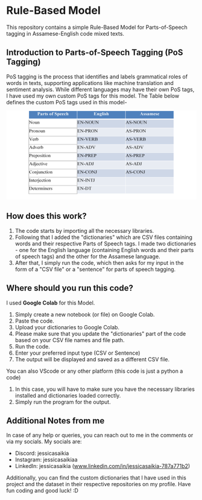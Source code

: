 # **Rule-Based Model**
This repository contains a simple Rule-Based Model for Parts-of-Speech tagging in Assamese-English code mixed texts.

## Introduction to Parts-of-Speech Tagging (PoS Tagging)
PoS tagging is the process that identifies and labels grammatical roles of words in texts, supporting applications like machine translation and sentiment analysis. While different languages may have their own PoS tags, I have used my own custom PoS tags for this model. The Table below defines the custom PoS tags used in this model- 

![Table](https://github.com/jessicasaikia/rule-based/blob/main/Custom%20PoS%20tags%20Table.png)

## How does this work?
1. The code starts by importing all the necessary libraries.
2. Following that I added the "dictionaries" which are CSV files containing words and their respective Parts of Speech tags. I made two dictionaries - one for the English language (containing English words and their parts of speech tags) and the other for the Assamese language.
3. After that, I simply run the code, which then asks for my input in the form of a "CSV file" or a "sentence" for parts of speech tagging.

## Where should you run this code? 
I used **Google Colab** for this Model. 
1. Simply create a new notebook (or file) on Google Colab.
2. Paste the code.
3. Upload your dictionaries to Google Colab.
4. Please make sure that you update the "dictionaries" part of the code based on your CSV file names and file path.
5. Run the code.
6. Enter your preferred input type (CSV or Sentence)
7. The output will be displayed and saved as a different CSV file.

You can also VScode or any other platform (this code is just a python a code) 
1. In this case, you will have to make sure you have the necessary libraries installed and dictionaries loaded correctly.
2. Simply run the program for the output.

## Additional Notes from me
In case of any help or queries, you can reach out to me in the comments or via my socials.
My socials are: 
- Discord: jessicasaikia
- Instagram: jessicasaikiaa
- LinkedIn: jessicasaikia (www.linkedin.com/in/jessicasaikia-787a771b2)

Additionally, you can find the custom dictionaries that I have used in this project and the dataset in their respective repositories on my profile. Have fun coding and good luck! :D
